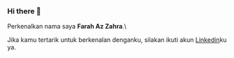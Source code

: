 ### Hi there 👋

Perkenalkan nama saya **Farah Az Zahra**.\

Jika kamu tertarik untuk berkenalan denganku, silakan ikuti akun [Linkedin](https://www.linkedin.com/in/farah-az-zahra-0697751b4/)ku ya.
